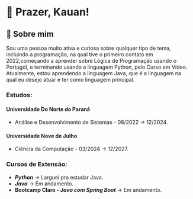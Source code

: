 
# 👋 Prazer, Kauan!
## 🚀 Sobre mim
Sou uma pessoa muito ativa e curiosa sobre qualquer tipo de tema, incluindo a programação, na qual tive o primeiro contato em 2022,começando a aprender sobre Lógica de Programação usando o Portugol, e terminando usando a linguagem Python, pelo Curso em Vídeo. Atualmente, estou aprendendo a linguagem Java, que é a linguagem na qual eu desejo atuar e ter como linguagem principal.

### Estudos:
#### Universidade Do Norte do Paraná
- Análise e Desenvolvimento de Sistemas - 08/2022 -> 12/2024.
#### Universidade Nove de Julho
- Ciência da Computação - 03/2024 -> 12/2027.
### Cursos de Extensão:
- ***Python*** -> Larguei pra estudar Java.
- ***Java*** -> Em andamento.
- **Bootcamp Claro - *Java com Spring Boot*** -> Em andamento.
